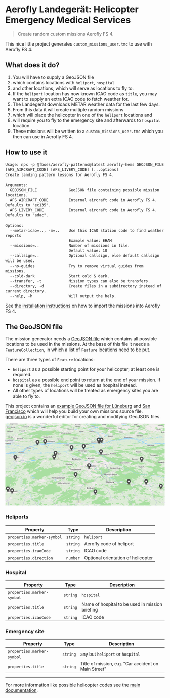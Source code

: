 # Aerofly Landegerät: Helicopter Emergency Medical Services

> Create random custom missions Aerofly FS 4.

This nice little project generates `custom_missions_user.tmc` to use with Aerofly FS 4.

## What does it do?

1. You will have to supply a GeoJSON file
2. which contains locations with `heliport`, `hospital`
3. and other locations, which will serve as locations to fly to.
4. If the `heliport` location has now known ICAO code as `title`, you may want to supply an extra ICAO code to fetch weather for.
5. The Landegerät downloads METAR weather data for the last few days.
6. From this data it will create multiple random missions
7. which will place the helicopter in one of the `heliport` locations and
8. will require you to fly to the emergency site and afterwards to `hospital` location.
9. These missions will be written to a `custom_missions_user.tmc` which you then can use in Aerofly FS 4.

## How to use it

```
Usage: npx -p @fboes/aerofly-patterns@latest aerofly-hems GEOJSON_FILE [AFS_AIRCRAFT_CODE] [AFS_LIVERY_CODE] [...options]
Create landing pattern lessons for Aerofly FS 4.

Arguments:
  GEOJSON_FILE              GeoJSON file containing possible mission locations.
  AFS_AIRCRAFT_CODE         Internal aircraft code in Aerofly FS 4. Defaults to "ec135".
  AFS_LIVERY_CODE           Internal aircraft code in Aerofly FS 4. Defaults to "adac".

Options:
  --metar-icao=.., -m=..    Use this ICAO station code to find weather reports
                            Example value: EHAM
  --missions=..             Number of missions in file.
                            Default value: 10
  --callsign=..             Optional callsign, else default callsign will be used.
  --no-guides               Try to remove virtual guides from missions.
  --cold-dark               Start cold & dark.
  --transfer, -t            Mission types can also be transfers.
  --directory, -d           Create files in a subdirectory instead of current directory.
  --help, -h                Will output the help.
```

See [the installation instructions](https://fboes.github.io/aerofly-missions/docs/generic-installation.html) on how to import the missions into Aerofly FS 4.

## The GeoJSON file

The mission generator needs a [GeoJSON file](https://geojson.org/) which contains all possible locations to be used in the missions. At the base of this file it needs a `FeatureCollection`, in which a list of `Feature` locations need to be put.

There are three types of `Feature` locations:

- `heliport` as a possible starting point for your helicopter; at least one is required.
- `hospital` as a possible end point to return at the end of your mission. If none is given, the `heliport` will be used as hospital instead.
- All other types of locations will be treated as emergency sites you are able to fly to.

This project contains an [example GeoJSON file for Lüneburg](../dist/data/hems/lueneburg.geojson) and [San Francisco](../dist/data/hems/san_francisco.geojson) which will help you build your own missions source file. [geojson.io](https://geojson.io/) is a wonderful editor for creating and modifying GeoJSON files.

![geojson.io example](./geojson-io.png)

### Heliports

| Property                   | Type     | Description                        |
| -------------------------- | -------- | ---------------------------------- |
| `properties.marker-symbol` | `string` | `heliport`                         |
| `properties.title`         | `string` | Aerofly code of heliport           |
| `properties.icaoCode`      | `string` | ICAO code                          |
| `properties.direction`     | `number` | Optional orientation of helicopter |

### Hospital

| Property                   | Type     | Description                                     |
| -------------------------- | -------- | ----------------------------------------------- |
| `properties.marker-symbol` | `string` | `hospital`                                      |
| `properties.title`         | `string` | Name of hospital to be used in mission briefing |
| `properties.icaoCode`      | `string` | ICAO code                                       |

### Emergency site

| Property                   | Type     | Description                                          |
| -------------------------- | -------- | ---------------------------------------------------- |
| `properties.marker-symbol` | `string` | any but `heliport` or `hospital`                     |
| `properties.title`         | `string` | Title of mission, e.g. "Car accident on Main Street" |

---

For more information like possible helicopter codes see the [main documentation](../README.md).
